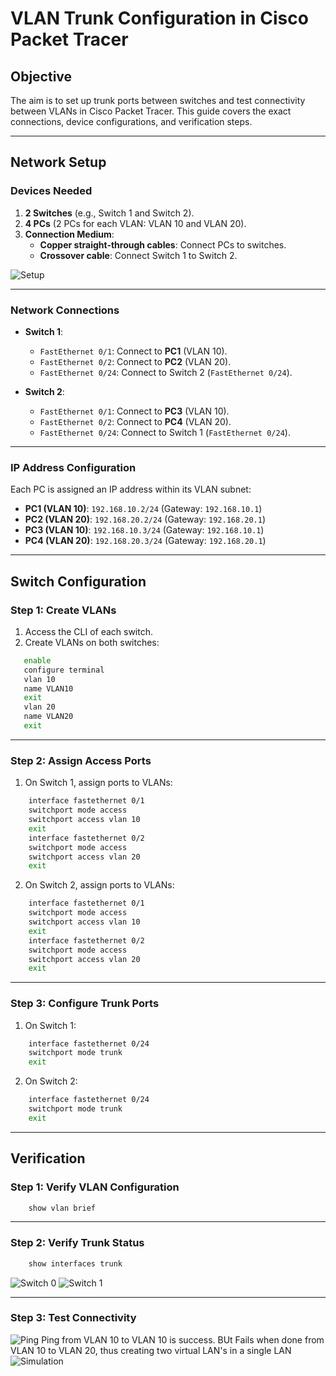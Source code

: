 # VLAN Trunk Configuration in Cisco Packet Tracer

## Objective
The aim is to set up trunk ports between switches and test connectivity between VLANs in Cisco Packet Tracer. This guide covers the exact connections, device configurations, and verification steps.

---

## Network Setup

### Devices Needed
1. **2 Switches** (e.g., Switch 1 and Switch 2).
2. **4 PCs** (2 PCs for each VLAN: VLAN 10 and VLAN 20).
3. **Connection Medium**: 
   - **Copper straight-through cables**: Connect PCs to switches.
   - **Crossover cable**: Connect Switch 1 to Switch 2.

![Setup](images/1.%20Setup.png)

---

### Network Connections
- **Switch 1**:
  - `FastEthernet 0/1`: Connect to **PC1** (VLAN 10).
  - `FastEthernet 0/2`: Connect to **PC2** (VLAN 20).
  - `FastEthernet 0/24`: Connect to Switch 2 (`FastEthernet 0/24`).

- **Switch 2**:
  - `FastEthernet 0/1`: Connect to **PC3** (VLAN 10).
  - `FastEthernet 0/2`: Connect to **PC4** (VLAN 20).
  - `FastEthernet 0/24`: Connect to Switch 1 (`FastEthernet 0/24`).

---

### IP Address Configuration
Each PC is assigned an IP address within its VLAN subnet:
- **PC1 (VLAN 10)**: `192.168.10.2/24` (Gateway: `192.168.10.1`)
- **PC2 (VLAN 20)**: `192.168.20.2/24` (Gateway: `192.168.20.1`)
- **PC3 (VLAN 10)**: `192.168.10.3/24` (Gateway: `192.168.10.1`)
- **PC4 (VLAN 20)**: `192.168.20.3/24` (Gateway: `192.168.20.1`)

---

## Switch Configuration

### Step 1: Create VLANs
1. Access the CLI of each switch.
2. Create VLANs on both switches:
```bash
   enable
   configure terminal
   vlan 10
   name VLAN10
   exit
   vlan 20
   name VLAN20
   exit
```
---

### Step 2: Assign Access Ports
1. On Switch 1, assign ports to VLANs:
```bash
    interface fastethernet 0/1
    switchport mode access
    switchport access vlan 10
    exit
    interface fastethernet 0/2
    switchport mode access
    switchport access vlan 20
    exit
```
2. On Switch 2, assign ports to VLANs:
```bash
    interface fastethernet 0/1
    switchport mode access
    switchport access vlan 10
    exit
    interface fastethernet 0/2
    switchport mode access
    switchport access vlan 20
    exit
```
---

### Step 3: Configure Trunk Ports
1. On Switch 1:
```bash
    interface fastethernet 0/24
    switchport mode trunk
    exit
```
2. On Switch 2:
```bash
    interface fastethernet 0/24
    switchport mode trunk
    exit
```

---

## Verification

### Step 1: Verify VLAN Configuration
```bash
    show vlan brief
```
---

### Step 2: Verify Trunk Status
```bash
    show interfaces trunk
```
![Switch 0](images/2.%20Switch%200.png)
![Switch 1](images/3.%20Switch%201.png)

---

### Step 3: Test Connectivity

![Ping](images/4.%20Ping.png)
Ping from VLAN 10 to VLAN 10 is success. BUt Fails when done from VLAN 10 to VLAN 20, thus creating two virtual LAN's in a single LAN
![Simulation](images/5.%20Simulation.png)